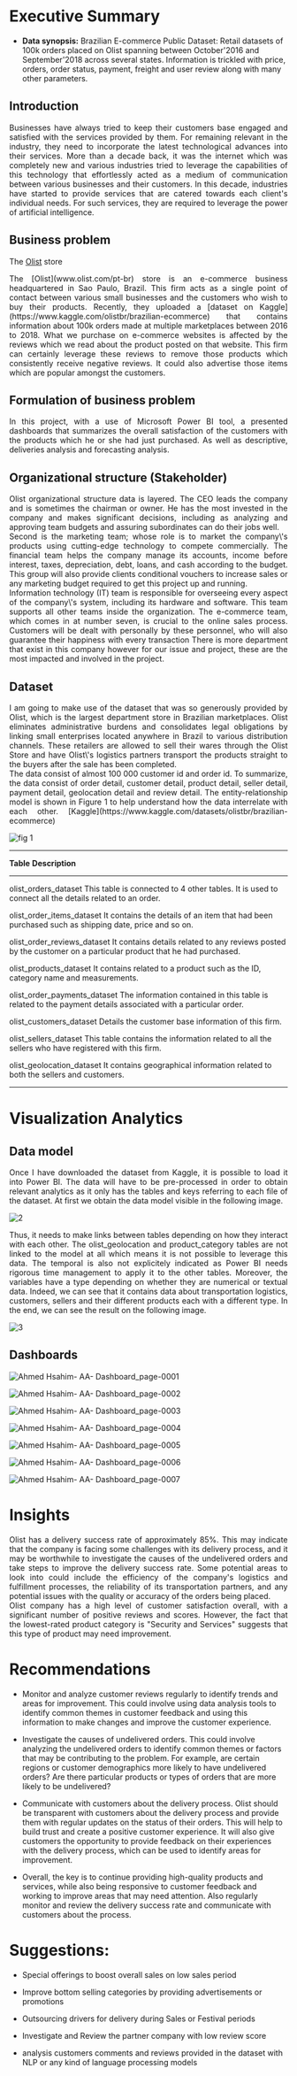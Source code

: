 # Executive Summary

-   **Data synopsis:** Brazilian E-commerce Public Dataset: Retail
    datasets of 100k orders placed on Olist spanning between
    October'2016 and September'2018 across several states. Information
    is trickled with price, orders, order status, payment, freight and
    user review along with many other parameters.

## Introduction

<div align="justify">
    Businesses have always tried to keep their customers base engaged and
satisfied with the services provided by them. For remaining relevant in
the industry, they need to incorporate the latest technological advances
into their services. More than a decade back, it was the internet which
was completely new and various industries tried to leverage the
capabilities of this technology that effortlessly acted as a medium of
communication between various businesses and their customers. In this
decade, industries have started to provide services that are catered
towards each client's individual needs. For such services, they are
required to leverage the power of artificial intelligence.
    </div>

## **Business problem**
 The [Olist](www.olist.com/pt-br) store
<div align="justify">
    The [Olist](www.olist.com/pt-br) store is an e-commerce business headquartered in Sao Paulo,
Brazil. This firm acts as a single point of contact between various
small businesses and the customers who wish to buy their products.
Recently, they uploaded a [dataset 
on Kaggle](https://www.kaggle.com/olistbr/brazilian-ecommerce) that
contains information about 100k orders made at multiple marketplaces
between 2016 to 2018. What we purchase on e-commerce websites is
affected by the reviews which we read about the product posted on that
website. This firm can certainly leverage these reviews to remove those
products which consistently receive negative reviews. It could also
advertise those items which are popular amongst the customers.
    </div>

## **Formulation of business problem**

<div align="justify">
    In this project, with a use of Microsoft Power BI
tool, a presented dashboards that summarizes the overall satisfaction of
the customers with the products which he or she had just purchased. As
well as descriptive, deliveries analysis and forecasting analysis.
    </div>

## Organizational structure (Stakeholder)

<div align="justify">
    Olist organizational structure data is layered. The CEO leads the
company and is sometimes the chairman or owner. He has the most invested
in the company and makes significant decisions, including as analyzing
and approving team budgets and assuring subordinates can do their jobs
well.
    </div>

<div align="justify">
Second is the marketing team; whose role is to market the company\'s
products using cutting-edge technology to compete commercially. The
financial team helps the company manage its accounts, income before
interest, taxes, depreciation, debt, loans, and cash according to the
budget. This group will also provide clients conditional vouchers to
increase sales or any marketing budget required to get this project up
and running.
    </div>

<div align="justify">
Information technology (IT) team is responsible for overseeing every
aspect of the company\'s system, including its hardware and software.
This team supports all other teams inside the organization. The
e-commerce team, which comes in at number seven, is crucial to the
online sales process. Customers will be dealt with personally by these
personnel, who will also guarantee their happiness with every
transaction There is more department that exist in this company however
for our issue and project, these are the most impacted and involved in
the project.
    </div>

## Dataset 

<div align="justify">
I am going to make use of the dataset that was so generously provided by
Olist, which is the largest department store in Brazilian marketplaces.
Olist eliminates administrative burdens and consolidates legal
obligations by linking small enterprises located anywhere in Brazil to
various distribution channels. These retailers are allowed to sell their
wares through the Olist Store and have Olist\'s logistics partners
transport the products straight to the buyers after the sale has been
completed.
    </div>

<div align="justify">
The data consist of almost 100 000 customer id and order id. To
summarize, the data consist of order detail, customer detail, product
detail, seller detail, payment detail, geolocation detail and review
detail. The entity-relationship model is shown in Figure 1 to help
understand how the data interrelate with each other.
[Kaggle](https://www.kaggle.com/datasets/olistbr/brazilian-ecommerce)
    </div>
  
  
![fig 1](https://user-images.githubusercontent.com/126220185/221439446-fcbbe806-e0d4-46cd-a6f9-3d8b4b9c7df8.png)



  ---------------------------------------------------------------------------
  **Table**                      **Description**
  ------------------------------ --------------------------------------------
  olist_orders_dataset           This table is connected to 4 other tables.
                                 It is used to connect all the details
                                 related to an order.

  olist_order_items_dataset      It contains the details of an item that had
                                 been purchased such as shipping date, price
                                 and so on.

  olist_order_reviews_dataset    It contains details related to any reviews
                                 posted by the customer on a particular
                                 product that he had purchased.

  olist_products_dataset         It contains related to a product such as the
                                 ID, category name and measurements.

  olist_order_payments_dataset   The information contained in this table is
                                 related to the payment details associated
                                 with a particular order.

  olist_customers_dataset        Details the customer base information of
                                 this firm.

  olist_sellers_dataset          This table contains the information related
                                 to all the sellers who have registered with
                                 this firm.

  olist_geolocation_dataset      It contains geographical information related
                                 to both the sellers and customers.
                                 
  ---------------------------------------------------------------------------

# Visualization Analytics

## Data model

<div align="justify">
Once I have downloaded the dataset from
Kaggle, it is possible to load it into Power BI. The data will have to
be pre-processed in order to obtain relevant analytics as it only has
the tables and keys referring to each file of the dataset. At first we
obtain the data model visible in the following image.
    </div>
 
 
![2](https://user-images.githubusercontent.com/126220185/221439638-d6a8a3e3-02f6-4f0e-8bc9-344a21846486.png)


<div align="justify">
Thus, it needs to make links between tables depending on how they
interact with each other. The olist_geolocation and product_category
tables are not linked to the model at all which means it is not possible
to leverage this data. The temporal is also not explicitely indicated as
Power BI needs rigorous time management to apply it to the other tables.
Moreover, the variables have a type depending on whether they are
numerical or textual data. Indeed, we can see that it contains data
about transportation logistics, customers, sellers and their different
products each with a different type. In the end, we can see the result
on the following image.
    </div>

  
  
![3](https://user-images.githubusercontent.com/126220185/221441944-c258dffe-c8d3-4511-8763-4d297ed9ad52.png)
 

## Dashboards


![Ahmed Hsahim- AA- Dashboard_page-0001](https://user-images.githubusercontent.com/126220185/221442502-e783c985-dc70-4222-966b-40eed984f45d.jpg)


![Ahmed Hsahim- AA- Dashboard_page-0002](https://user-images.githubusercontent.com/126220185/221442503-19e32d21-40a5-4428-b2bb-7e0c517f90cc.jpg)


![Ahmed Hsahim- AA- Dashboard_page-0003](https://user-images.githubusercontent.com/126220185/221442504-67d7cedc-debb-423e-9e06-e5c71b0aee07.jpg)


![Ahmed Hsahim- AA- Dashboard_page-0004](https://user-images.githubusercontent.com/126220185/221442506-91171d8d-9d3c-4384-95cb-9bbb1674ce2d.jpg)


![Ahmed Hsahim- AA- Dashboard_page-0005](https://user-images.githubusercontent.com/126220185/221442494-391dd4bb-f863-43f1-a93d-9dea79774c8d.jpg)


![Ahmed Hsahim- AA- Dashboard_page-0006](https://user-images.githubusercontent.com/126220185/221442498-14cb0553-b86b-45a1-8815-10b72a7b98bb.jpg)


![Ahmed Hsahim- AA- Dashboard_page-0007](https://user-images.githubusercontent.com/126220185/221442501-7b1653a9-0d14-4fe4-8bbc-6467e553e30e.jpg)


# Insights

<div align="justify">
    Olist has a delivery success rate of approximately 85%. This may
indicate that the company is facing some challenges with its delivery
process, and it may be worthwhile to investigate the causes of the
undelivered orders and take steps to improve the delivery success rate.
Some potential areas to look into could include the efficiency of the
company's logistics and fulfillment processes, the reliability of its
transportation partners, and any potential issues with the quality or
accuracy of the orders being placed.
    </div>
 

<div align="justify">
    Olist company has a high level of customer satisfaction overall, with a
significant number of positive reviews and scores. However, the fact
that the lowest-rated product category is "Security and Services"
suggests that this type of product may need improvement.
    </div>

# Recommendations


-   Monitor and analyze customer reviews regularly to identify trends
    and areas for improvement. This could involve using data analysis
    tools to identify common themes in customer feedback and using this
    information to make changes and improve the customer experience.


-   Investigate the causes of undelivered orders. This could involve
    analyzing the undelivered orders to identify common themes or
    factors that may be contributing to the problem. For example, are
    certain regions or customer demographics more likely to have
    undelivered orders? Are there particular products or types of orders
    that are more likely to be undelivered? 


-   Communicate with customers about the delivery process. Olist should
    be transparent with customers about the delivery process and provide
    them with regular updates on the status of their orders. This will
    help to build trust and create a positive customer experience. It
    will also give customers the opportunity to provide feedback on
    their experiences with the delivery process, which can be used to
    identify areas for improvement.


-   Overall, the key is to continue providing high-quality products and
    services, while also being responsive to customer feedback and
    working to improve areas that may need attention. Also regularly
    monitor and review the delivery success rate and communicate with
    customers about the process.

# Suggestions:

-   Special offerings to boost overall sales on low sales period 

-   Improve bottom selling categories by providing advertisements or promotions

-   Outsourcing drivers for delivery during Sales or Festival periods

-   Investigate and Review the partner company with low review score

-   analysis customers comments and reviews provided in the dataset with NLP or
    any kind of language processing models
